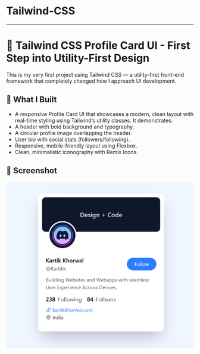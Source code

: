 # Tailwind-CSS

---

# 🌟 Tailwind CSS Profile Card UI - First Step into Utility-First Design

This is my very first project using Tailwind CSS — a utility-first front-end framework that completely changed how I approach UI development.

## 🎨 What I Built

- A responsive Profile Card UI that showcases a modern, clean layout with real-time styling using Tailwind’s utility classes. It demonstrates:
- A header with bold background and typography.
- A circular profile image overlapping the header.
- User bio with social stats (followers/following).
- Responsive, mobile-friendly layout using Flexbox.
- Clean, minimalistic iconography with Remix Icons.

## 📸 Screenshot

![Output](https://github.com/BRajendra10/Tailwind-CSS/blob/c8d71ad9de06a49a3dbbf2aebd09906a0a721ec5/User-card/assets/user-card-image.png)
